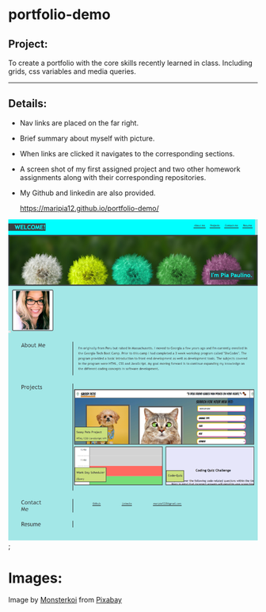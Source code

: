# portfolio-demo

## Project:

To create a portfolio with the core skills recently learned in class. Including grids, css variables and media queries. 

-----
## Details:

 
* Nav links are placed on the far right.  
* Brief summary about myself with picture.
* When links are clicked it navigates to the corresponding sections.
* A screen shot of my first assigned project and two other homework assignments along with their corresponding repositories.
* My Github and linkedin are also provided.

  
  https://maripia12.github.io/portfolio-demo/

 ![portfolio-image.png](assets/images/updated-portofolio.png);
 




# Images:



Image by <a href="https://pixabay.com/users/monsterkoi-65294/?utm_source=link-attribution&amp;utm_medium=referral&amp;utm_campaign=image&amp;utm_content=2817950">Monsterkoi</a> from <a href="https://pixabay.com/?utm_source=link-attribution&amp;utm_medium=referral&amp;utm_campaign=image&amp;utm_content=2817950">Pixabay</a>

